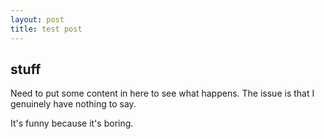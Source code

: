 ```yaml
---
layout: post
title: test post
---
```


## stuff

Need to put some content in here to see what happens.
The issue is that I genuinely have nothing to say.

It's funny because it's boring.
